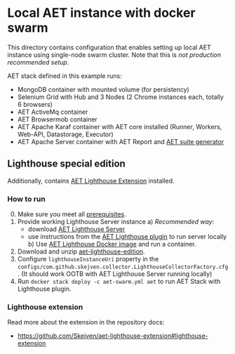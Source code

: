 # Local AET instance with docker swarm
This directory contains configuration that enables setting up local AET instance using single-node swarm cluster. 
Note that this is *not production recommended setup*.

AET stack defined in this example runs:
- MongoDB container with mounted volume (for persistency)
- Selenium Grid with Hub and 3 Nodes (2 Chrome instances each, totally 6 browsers)
- AET ActiveMq container
- AET Browsermob container
- AET Apache Karaf container with AET core installed (Runner, Workers, Web-API, Datastorage, Executor)
- AET Apache Server container with AET Report and [AET suite generator](https://github.com/m-suchorski/suite-generator/tree/feature/suite)

## Lighthouse special edition
Additionally, contains [AET Lighthouse Extension](https://github.com/Skejven/aet-lighthouse-extension)
installed.

### How to run
0. Make sure you meet all [prerequisites](https://github.com/Skejven/aet-docker#prerequisites).
1. Provide working Lighthouse Server instance
  a) *Recommended way*: 
    - download [AET Lighthouse Server]()
    - use instructions from the [AET Lighthouse plugin](https://github.com/Skejven/aet-lighthouse-extension/tree/master/lighthouse-server#lighthouse-server-for-aet-collector)
    to run server locally
  b) Use [AET Lighthouse Docker image](https://github.com/Skejven/aet-docker/tree/feature/lighthouse-support/lighthouse-beta) and run a container.
2. Download and unzip [aet-lighthouse-edition](https://bintray.com/skejven/AET/download_file?file_path=lighthouse-aet-swarm.zip).
3. Configure `lighthouseInstanceUri` property in the `configs/com.github.skejven.collector.LighthouseCollectorFactory.cfg`.
(It should work OOTB with AET Lighthouse Server running locally)
4. Run `docker stack deploy -c aet-swarm.yml aet` to run AET Stack with Lighthouse plugin.

### Lighthouse extension
Read more about the extension in the repository docs:
- https://github.com/Skejven/aet-lighthouse-extension#lighthouse-extension